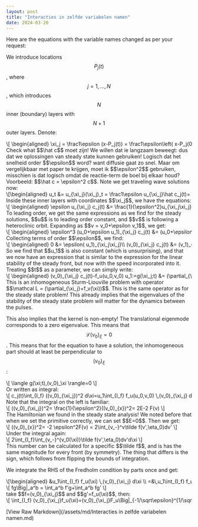 ```yaml
---
layout: post
title: "Interacties in zelfde variabelen namen"
date: 2024-03-20
---
```


<style>
.math-container {
    max-width: 100%;
    overflow-x: auto;
    white-space: nowrap;
}
</style>

Here are the equations with the variable names changed as per your request:

We introduce locations $$P_j(t)$$, where $$j=1,\dots,N$$, which introduces $$N$$ inner (boundary) layers with $$N+1$$ outer layers. Denote:
<div class="math-container">\[
\begin{aligned}
\xi_j = \frac1\epsilon (x-P_j(t)) = \frac1\epsilon\left( x-P_j(0)-\int_0^t \hat c_j(s) ds\right)
\end{aligned}
\]</div>
Check what $$\hat c$$ moet zijn! We willen dat ie langzaam beweegt: dus dat we oplossingen van steady state kunnen gebruiken! Logisch dat het snelheid order $$\epsilon$$ word? want diffusie gaat zo snel.
Maar om vergelijkbaar met paper te krijgen, moet ik $$\epsilon^2$$ gebruiken, misschien is dat logisch omdat de reactie-term de boel bij elkaar houd?
Voorbeeld: $$\hat c = \epsilon^2 c$$. 
Note we get traveling wave solutions now:
<div class="math-container">\[\begin{aligned}
u_t &= u_{\xi_j}(\xi_j)_t = \frac1\epsilon u_{\xi_j}\hat c_j(t)= \epsilon u_{\xi_j} c_j(t)\\
v_t &= v_{\xi_j}(\xi_j)_t = \frac1\epsilon v_{\xi_j}\hat c_j(t)= \epsilon  v_{\xi_j} c_j(t)
\end{aligned}\]</div>
Inside these inner layers with coordinates $$\xi_j$$, we have the equations:
<div class="math-container">\[
\begin{aligned}
\epsilon u_{\xi_j} c_j(t) &=  \frac{1}{\epsilon^2}u_{\xi_j\xi_j} - f(u,v)\\
\epsilon v_{\xi_j} c_j(t) &=  v_{\xi_j\xi_j} + f(u,v)
\end{aligned}
\]</div>
To leading order, we get the same expressions as we find for the steady solutions, $$u$$ is to leading order constant, and $$v$$ is following a heteroclinic orbit. Expanding as $$v = v_0+\epsilon v_1$$, we get:
<div class="math-container">\[
\begin{aligned}
\epsilon^3 (u_0+\epsilon u_1)_{\xi_j} c_j(t) &=  (u_0+\epsilon u_1)_{\xi_j\xi_j} - \epsilon^2 f((u_0+\epsilon u_1),(v_0+\epsilon v_1))\\
\epsilon (v_0+\epsilon v_1)_{\xi_j} c_j(t) &=  (v_0+\epsilon v_1)_{\xi_j\xi_j} + f((u_0+\epsilon u_1),(v_0+\epsilon v_1))\\
\end{aligned}
\]</div>
Collecting terms of order $$\epsilon$$, we find:
<div class="math-container">\[
\begin{aligned}
0 &=  \epsilon( u_1)_{\xi_j\xi_j}\\
 (v_0)_{\xi_j} c_j(t) &=   (v_1)_{\xi_j\xi_j} + f_v(u_0,v_0) v_1+f_u(u_0,v_0) u_1
\end{aligned}
\]</div>
So we find that $$u_1$$ is also constant (which is unsurprising), and that we now have an expression that is similar to the expression for the linear stability of the steady front, but now with the speed incorporated into it.
Treating $$t$$ as a parameter, we can simply write:
<div class="math-container">\[
\begin{aligned}
(v_0)_{\xi_j} c_j(t)-f_u(u_0,v_0) u_1:=g(\xi_j;t) &=  (\partial_{\xi_j}+f_v(\xi)) v_1\\
\end{aligned}
\]</div>
This is an inhomogeneous Sturm-Liouville problem with operator $$\mathcal L =   (\partial_{\xi_j}+f_v(\xi))$$. This is the same operator as for the steady state problem! This already implies that the eigenvalues of the stability of the steady state problem will matter for the dynamics between the pulses.

This also implies that the kernel is non-empty! The translational eigenmode corresponds to a zero eigenvalue. This means that $$\mathcal L (v_0)_\xi=0$$. This means that for the equation to have a solution, the inhomogeneous part should at least be perpendicular to $$(v_0)_\xi$$:
<div class="math-container">\[
\langle g(\xi;t),(v_0)_\xi \rangle=0
\]</div>
Or written as integral:
<div class="math-container">\[
c_j(t)\int_{I_f} ((v_0)_{\xi_j})^2 d\xi=u_1\int_{I_f} f_u(u_0,v_0) \,(v_0)_{\xi_j}  d\xi
\]</div>
Note that the integral on the left is familiar:
<div class="math-container">\[
((v_0)_{\xi_j})^2= \frac{1}{\epsilon^2}((v_0)_{x})^2= 2E-2 F(v)
\]</div>
The Hamiltonian we found in the steady state analysis!
We noted before that when we set the primitive correctly, we can set $$E=0$$. Then we get:
<div class="math-container">\[
((v_0)_{x})^2= -2 \epsilon^2F(v) = 2\int_{v_-}^v\tilde f(v',\eta_0)dv'
\]</div>
Under the integral again:
<div class="math-container">\[
2\int_{I_f}\int_{v_-}^{v_0(\xi)}\tilde f(v',\eta_0)dv'd\xi
\]</div>
This number can be calculated for a specific $$\tilde f$$, and is has the same magnitude for every front (by symmetry). The thing that differs is the sign, which follows from flipping the bounds of integration.

We integrate the RHS of the Fredholm condition by parts once and get:
<div class="math-container">\[\begin{aligned}
&u_1\int_{I_f} f_u(\xi) \,(v_0)_{\xi_j}  d\xi \\
=&\,u_1\int_{I_f} f_u(\xi) \,(v_0)_{\xi_j}  d\xi 
\end{aligned}\]</div>

<div class="math-container">\[
fg\Big|_a^b = \int_a^b f'g+\int_a^b fg'
\]</div>
take $$f=(v_0)_{\xi_j}$$ and $$g'=f_u(\xi)$$, then:
<div class="math-container">\[
\int_{I_f} (v_0)_{\xi_j}f_u(\xi)=(v_0)_{\xi_j}F_u\Big|_{-1/\sqrt\epsilon}^{1/\sqrt\epsilon} -\int_{-1/\sqrt\epsilon}^{1/\sqrt\epsilon}
\]</div>


[View Raw Markdown](/assets/md/Interacties in zelfde variabelen namen.md)
